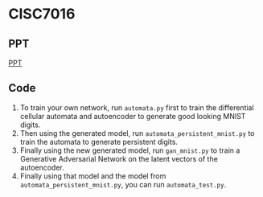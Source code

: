 # CISC7016
## PPT 

[PPT](./ppt/NCA-GAN.pptx)

## Code

1. To train your own network, run `automata.py` first to train the differential cellular automata and autoencoder to generate good looking MNIST digits. 
2. Then using the generated model, run `automata_persistent_mnist.py` to train the automata to generate persistent digits. 
3. Finally using the new generated model, run `gan_mnist.py` to train a Generative Adversarial Network on the latent vectors of the autoencoder. 
4. Finally using that model and the model from `automata_persistent_mnist.py`, you can run `automata_test.py`. 

